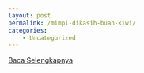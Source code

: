 ```yaml
---
layout: post
permalink: /mimpi-dikasih-buah-kiwi/
categories:
    - Uncategorized
---
```


[Baca Selengkapnya](/03)
